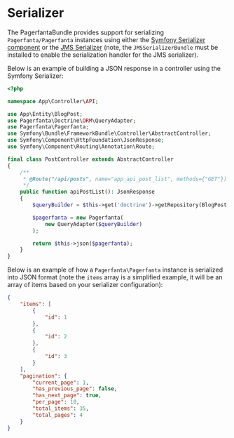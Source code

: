 # Serializer

The PagerfantaBundle provides support for serializing `Pagerfanta/Pagerfanta` instances using either the [Symfony Serializer component](https://symfony.com/doc/current/components/serializer.html) or the [JMS Serializer](https://jmsyst.com/libs/serializer) (note, the `JMSSerializerBundle` must be installed to enable the serialization handler for the JMS serializer).

Below is an example of building a JSON response in a controller using the Symfony Serializer:

```php
<?php

namespace App\Controller\API;

use App\Entity\BlogPost;
use Pagerfanta\Doctrine\ORM\QueryAdapter;
use Pagerfanta\Pagerfanta;
use Symfony\Bundle\FrameworkBundle\Controller\AbstractController;
use Symfony\Component\HttpFoundation\JsonResponse;
use Symfony\Component\Routing\Annotation\Route;

final class PostController extends AbstractController
{
    /**
     * @Route("/api/posts", name="app_api_post_list", methods={"GET"})
     */
    public function apiPostList(): JsonResponse
    {
        $queryBuilder = $this->get('doctrine')->getRepository(BlogPost::class)->createBlogListQueryBuilder();

        $pagerfanta = new Pagerfanta(
            new QueryAdapter($queryBuilder)
        );

        return $this->json($pagerfanta);
    }
}
```

Below is an example of how a `Pagerfanta\Pagerfanta` instance is serialized into JSON format (note the `items` array is a simplified example, it will be an array of items based on your serializer configuration):

```json
{
    "items": [
        {
            "id": 1
        },
        {
            "id": 2
        },
        {
            "id": 3
        }
    ],
    "pagination": {
        "current_page": 1,
        "has_previous_page": false,
        "has_next_page": true,
        "per_page": 10,
        "total_items": 35,
        "total_pages": 4
    }
}
```
